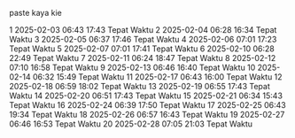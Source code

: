 paste kaya kie

1 2025-02-03 06:43 17:43 Tepat Waktu
2 2025-02-04 06:28 16:34 Tepat Waktu
3 2025-02-05 06:37 17:46 Tepat Waktu
4 2025-02-06 07:01 17:23 Tepat Waktu
5 2025-02-07 07:01 17:41 Tepat Waktu
6 2025-02-10 06:28 22:49 Tepat Waktu
7 2025-02-11 06:24 18:47 Tepat Waktu
8 2025-02-12 07:10 16:58 Tepat Waktu
9 2025-02-13 06:46 16:40 Tepat Waktu
10 2025-02-14 06:32 15:49 Tepat Waktu
11 2025-02-17 06:43 16:00 Tepat Waktu
12 2025-02-18 06:59 18:02 Tepat Waktu
13 2025-02-19 06:55 17:43 Tepat Waktu
14 2025-02-20 06:51 17:43 Tepat Waktu
15 2025-02-21 06:34 15:43 Tepat Waktu
16 2025-02-24 06:39 17:50 Tepat Waktu
17 2025-02-25 06:43 19:34 Tepat Waktu
18 2025-02-26 06:57 16:43 Tepat Waktu
19 2025-02-27 06:46 16:53 Tepat Waktu
20 2025-02-28 07:05 21:03 Tepat Waktu
